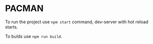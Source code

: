 # PACMAN

To run the project use ```npm start``` command, dev-server with hot reload starts.

To bulds use ```npm run build```.